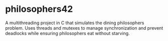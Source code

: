 # philosophers42
A multithreading project in C that simulates the dining philosophers problem. Uses threads and mutexes to manage synchronization and prevent deadlocks while ensuring philosophers eat without starving.
